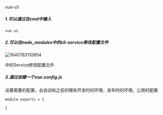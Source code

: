 vue-cli

##### 1.可以通过在cmd中输入

```
vue ui
```

##### 2.可以在node_modules中的cli-service修改配置文件

![1640783110954](C:\Users\18367\AppData\Roaming\Typora\typora-user-images\1640783110954.png)

中的Service修改配置文件

##### 3.通过创建一个vue.config.js 

设置需要的配置，会自动和之前的哪些开发时的环境，发布时的环境，公用的配置

```
module.exports = {

}
```



